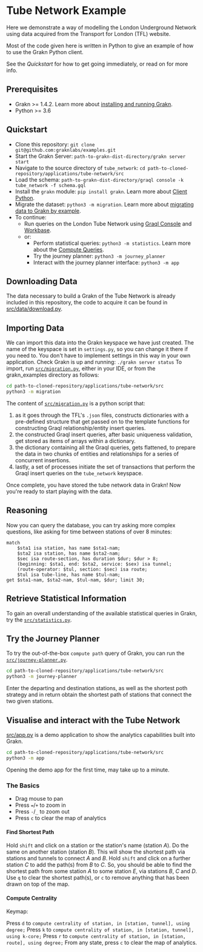 # Tube Network Example

Here we demonstrate a way of modelling the London Underground Network using data acquired from the Transport for London (TFL) website.

Most of the code given here is written in Python to give an example of how to use the Grakn Python client.

See the _Quickstart_ for how to get going immediately, or read on for more info.

## Prerequisites
- Grakn >= 1.4.2. Learn more about [installing and running Grakn](http://dev.grakn.ai/docs/running-grakn/install-and-run).
- Python >= 3.6

## Quickstart

- Clone this repository: `git clone git@github.com:graknlabs/examples.git`
- Start the Grakn Server: `path-to-grakn-dist-directory/grakn server start`
- Navigate to the source directory of `tube_network`: `cd path-to-cloned-repository/applications/tube-network/src`
- Load the schema: `path-to-grakn-dist-directory/graql console -k tube_network -f schema.gql`
- Install the `grakn` module: `pip install grakn`. Learn more about [Client Python](http://dev.grakn.ai/docs/client-api/python).
- Migrate the dataset: `python3 -m migration`. Learn more about [migrating data to Grakn by example](http://dev.grakn.ai/docs/examples/phone-calls-migration-python).
- To continue:
    - Run queries on the London Tube Network using [Graql Console](http://dev.grakn.ai/docs/running-grakn/console) and [Workbase](http://dev.grakn.ai/docs/workbase/overview).
    - or:
        - Perform statistical queries: `python3 -m statistics`. Learn more about the [Compute Queries](http://dev.grakn.ai/docs/query/compute-query).
        - Try the journey planner: `python3 -m journey_planner`
        - Interact with the journey planner interface: `python3 -m app`

## Downloading Data
The data necessary to build a Grakn of the Tube Network is already included in this repository, the code to acquire it can be found in [src/data/download.py](src/data/download.py).

## Importing Data
We can import this data into the Grakn keyspace we have just created. The name of the keyspace is set in `settings.py`, so you can change it there if you need to. You don't have to implement settings in this way in your own application.
Check Grakn is up and running: `./grakn server status`
To import, run [`src/migration.py`](src/migration.py), either in your IDE, or from the grakn_examples directory as follows:

```bash
cd path-to-cloned-repository/applications/tube-network/src
python3 -m migration
```

The content of [`src/migration.py`](src/migration.py) is a python script that:
1. as it goes through the TFL's `.json` files, constructs dictionaries with a pre-defined structure that get passed on to the template functions for constructing Graql relationship/entity insert queries.
2. the constructed Graql insert queries, after basic uniqueness validation, get stored as items of arrays within a dictionary.
3. the dictionary containing all the Graql queries, gets flattened, to prepare the data in two chunks of entities and relationships for a series of concurrent insertions.
4. lastly, a set of processes initiate the set of transactions that perform the Graql insert queries on the `tube_network` keyspace.

Once complete, you have stored the tube network data in Grakn!
Now you're ready to start playing with the data.


## Reasoning
Now you can query the database, you can try asking more complex questions, like asking for time between stations of over 8 minutes:
```
match
    $sta1 isa station, has name $sta1-nam;
    $sta2 isa station, has name $sta2-nam;
    $sec isa route-section, has duration $dur; $dur > 8;
    (beginning: $sta1, end: $sta2, service: $sex) isa tunnel;
    (route-operator: $tul, section: $sec) isa route;
    $tul isa tube-line, has name $tul-nam;
get $sta1-nam, $sta2-nam, $tul-nam, $dur; limit 30;
```

## Retrieve Statistical Information
To gain an overall understanding of the available statistical queries in Grakn, try the [`src/statistics.py`](src/statistics.py).

## Try the Journey Planner
To try the out-of-the-box `compute path` query of Grakn, you can run the [`src/journey-planner.py`](src/journey-planner.py).

```bash
cd path-to-cloned-repository/applications/tube-network/src
python3 -m journey-planner
```

Enter the departing and destination stations, as well as the shortest poth strategy and in return obtain the shortest path of stations that connect the two given stations.

## Visualise and interact with the Tube Network

[src/app.py](src/visualisation/app.py) is a demo application to show the analytics capabilities built into Grakn.

```bash
cd path-to-cloned-repository/applications/tube-network/src
python3 -m app
```
Opening the demo app for the first time, may take up to a minute.

### The Basics

- Drag mouse to pan
- Press `=`/`+` to zoom in
- Press `-`/`_` to zoom out
- Press `c` to clear the map of analytics

#### Find Shortest Path
Hold `shift` and click on a station or the station's name (station _A_). Do the same on another station (station _B_). This will show the shortest path via stations and tunnels to connect _A_ and _B_.
Hold `shift` and click on a further station _C_ to add the path(s) from _B_ to _C_.
So, you should be able to find the shortest path from some station _A_ to some station _E_, via stations _B_, _C_ and _D_.
Use `q` to clear the shortest path(s), or `c` to remove anything that has been drawn on top of the map.

#### Compute Centrality
Keymap:

Press `d` to `compute centrality of station, in [station, tunnel], using degree;`
Press `k` to `compute centrality of station, in [station, tunnel], using k-core;`
Press `r` to `compute centrality of station, in [station, route], using degree;`
From any state, press `c` to clear the map of analytics.